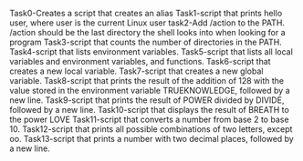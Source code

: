 Task0-Creates a script that creates an alias
Task1-script that prints hello user, where user is the current Linux user
task2-Add /action to the PATH. /action should be the last directory the shell looks into when looking for a program
Task3-script that counts the number of directories in the PATH.
Task4-script that lists environment variables.
Task5-script that lists all local variables and environment variables, and functions.
Task6-script that creates a new local variable.
Task7-script that creates a new global variable.
Task8-script that prints the result of the addition of 128 with the value stored in the environment variable TRUEKNOWLEDGE, followed by a new line.
Task9-script that prints the result of POWER divided by DIVIDE, followed by a new line.
Task10-script that displays the result of BREATH to the power LOVE
Task11-script that converts a number from base 2 to base 10.
Task12-script that prints all possible combinations of two letters, except oo.
Task13-script that prints a number with two decimal places, followed by a new line.
